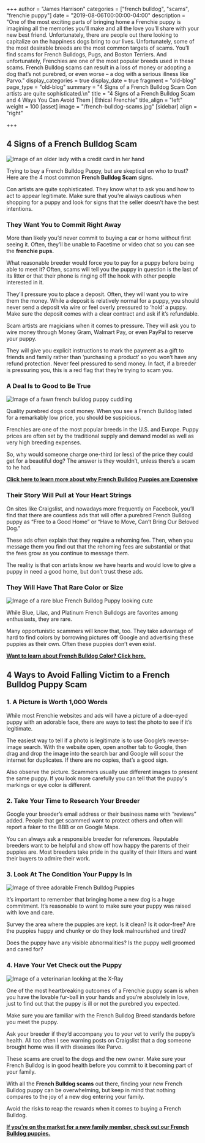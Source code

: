 +++
author = "James Harrison"
categories = ["french bulldog", "scams", "frenchie puppy"]
date = "2019-08-06T00:00:00-04:00"
description = "One of the most exciting parts of bringing home a Frenchie puppy is imagining all the memories you’ll make and all the love you’ll share with your new best friend. Unfortunately, there are people out there looking to capitalize on the happiness dogs bring to our lives. Unfortunately, some of the most desirable breeds are the most common targets of scams. You’ll find scams for French Bulldogs, Pugs, and Boston Terriers. And unfortunately, Frenchies are one of the most popular breeds used in these scams. French Bulldog scams can result in a loss of money or adopting a dog that’s not purebred, or even worse – a dog with a serious illness like Parvo."
display_categories = true
display_date = true
fragment = "old-blog"
page_type = "old-blog"
summary = "4 Signs of a French Bulldog Scam Con artists are quite sophisticated.\n"
title = "4 Signs of a French Bulldog Scam and 4 Ways You Can Avoid Them | Ethical Frenchie"
title_align = "left"
weight = 100
[asset]
image = "/french-bulldog-scams.jpg"
[sidebar]
align = "right"

+++
## 4 Signs of a French Bulldog Scam

![Image of an older lady with a credit card in her hand](/images/frenchbulldoggrandma2.jpg "older-lady-with-a-credit-card")

Trying to buy a French Bulldog Puppy, but are skeptical on who to trust? Here are the 4 most common **French Bulldog Scam** signs.

Con artists are quite sophisticated. They know what to ask you and how to act to appear legitimate. Make sure that you’re always cautious when shopping for a puppy and look for signs that the seller doesn’t have the best intentions.

### They Want You to Commit Right Away

More than likely you’d never commit to buying a car or home without first seeing it. Often, they’ll be unable to Facetime or video chat so you can see the  **frenchie pups.**

What reasonable breeder would force you to pay for a puppy before being able to meet it? Often, scams will tell you the puppy in question is the last of its litter or that their phone is ringing off the hook with other people interested in it.

They’ll pressure you to place a deposit. Often, they will want you to wire them the money. While a deposit is relatively normal for a puppy, you should never send a deposit via wire or feel overly pressured to ‘hold’ a puppy. Make sure the deposit comes with a clear contract and ask if it’s refundable.

Scam artists are magicians when it comes to pressure. They will ask you to wire money through Money Gram, Walmart Pay, or even PayPal to reserve your puppy.

They will give you explicit instructions to mark the payment as a gift to friends and family rather than ‘purchasing a product’ so you won’t have any refund protection. Never feel pressured to send money. In fact, if a breeder is pressuring you, this is a red flag that they’re trying to scam you.

### A Deal Is to Good to Be True

![Image of a fawn french bulldog puppy cuddling](/images/frenchbulldogscams.jpg "fawn-french-bulldog-puppy")

Quality purebred dogs cost money. When you see a French Bulldog listed for a remarkably low price, you should be suspicious.

Frenchies are one of the most popular breeds in the U.S. and Europe. Puppy prices are often set by the traditional supply and demand model as well as very high breeding expenses.

So, why would someone charge one-third (or less) of the price they could get for a beautiful dog? The answer is they wouldn’t, unless there’s a scam to he had.

[**Click here to learn more about why French Bulldog Puppies are Expensive**](https://ethicalfrenchie.com/blog/why-french-bulldogs-are-expensive-before-adoption/ "Why are French Bulldogs Expensive")

### Their Story Will Pull at Your Heart Strings

On sites like Craigslist, and nowadays more frequently on Facebook, you’ll find that there are countless ads that will offer a purebred French Bulldog puppy as “Free to a Good Home” or “Have to Move, Can’t Bring Our Beloved Dog.”

These ads often explain that they require a rehoming fee. Then, when you message them you find out that the rehoming fees are substantial or that the fees grow as you continue to message them.

The reality is that con artists know we have hearts and would love to give a puppy in need a good home, but don’t trust these ads.

### They Will Have That Rare Color or Size

![Image of a rare blue French Bulldog Puppy looking cute](/images/blue-frenchie.jpg "rare-blue-french-bulldog-puppy")

While Blue, Lilac, and Platinum French Bulldogs are favorites among enthusiasts, they are rare.

Many opportunistic scammers will know that, too. They take advantage of hard to find colors by borrowing pictures off Google and advertising these puppies as their own. Often these puppies don’t even exist.

[**Want to learn about French Bulldog Color? Click here.**](https://ethicalfrenchie.com/blog/french-bulldog-colors-explained/ "French Bulldog Colors")

## 4 Ways to Avoid Falling Victim to a French Bulldog Puppy Scam

### 1. A Picture is Worth 1,000 Words

While most Frenchie websites and ads will have a picture of a doe-eyed puppy with an adorable face, there are ways to test the photo to see if it’s legitimate.

The easiest way to tell if a photo is legitimate is to use Google’s reverse-image search. With the website open, open another tab to Google, then drag and drop the image into the search bar and Google will scour the internet for duplicates. If there are no copies, that’s a good sign.

Also observe the picture. Scammers usually use different images to present the same puppy. If you look more carefully you can tell that the puppy's markings or eye color is different.

### 2. Take Your Time to Research Your Breeder

Google your breeder’s email address or their business name with “reviews” added. People that get scammed want to protect others and often will report a faker to the BBB or on Google Maps.

You can always ask a responsible breeder for references. Reputable breeders want to be helpful and show off how happy the parents of their puppies are. Most breeders take pride in the quality of their litters and want their buyers to admire their work.

### 3. Look At The Condition Your Puppy Is In

![Image of three adorable French Bulldog Puppies](/images/French-bulldog-puppies.jpg "french-bulldog-puppies")

It’s important to remember that bringing home a new dog is a huge commitment. It’s reasonable to want to make sure your puppy was raised with love and care.

Survey the area where the puppies are kept. Is it clean? Is it odor-free? Are the puppies happy and chunky or do they look malnourished and tired?

Does the puppy have any visible abnormalities? Is the puppy well groomed and cared for?

### 4. Have Your Vet Check out the Puppy

![Image of a veterinarian looking at the X-Ray](/images/vet.jpg "vet-looking-at-x-ray")

One of the most heartbreaking outcomes of a Frenchie puppy scam is when you have the lovable fur-ball in your hands and you’re absolutely in love, just to find out that the puppy is ill or not the purebred you expected.

Make sure you are familiar with the French Bulldog Breed standards before you meet the puppy.

Ask your breeder if they’d accompany you to your vet to verify the puppy’s health. All too often I see warning posts on Craigslist that a dog someone brought home was ill with diseases like Parvo.

These scams are cruel to the dogs and the new owner. Make sure your French Bulldog is in good health before you commit to it becoming part of your family.

With all the  **French Bulldog scams** out there, finding your new French Bulldog puppy can be overwhelming, but keep in mind that nothing compares to the joy of a new dog entering your family.

Avoid the risks to reap the rewards when it comes to buying a French Bulldog.

[**If you’re on the market for a new family member, check out our French Bulldog puppies.**](https://ethicalfrenchie.com/puppies/ "French Bulldog Puppies")